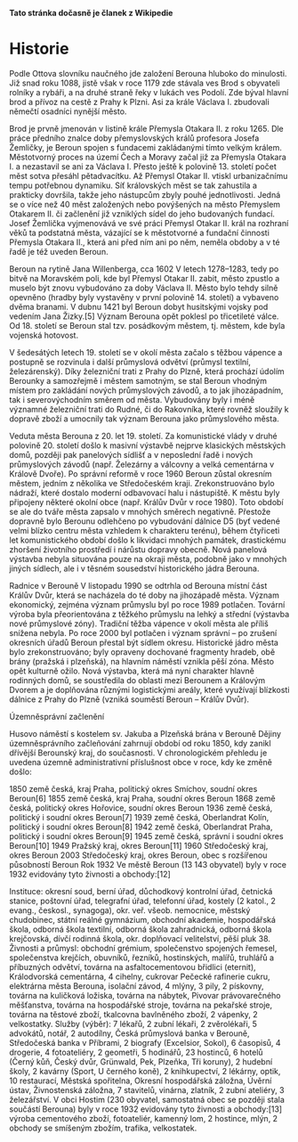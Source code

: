 **Tato stránka dočasně je članek z Wikipedie**

# Historie
Podle Ottova slovníku naučného jde založení Berouna hluboko do minulosti. Již snad roku 1088, jistě však v roce 1179 zde stávala ves Brod s obyvateli rolníky a rybáři, a na druhé straně řeky v lukách ves Podolí. Zde býval hlavní brod a přívoz na cestě z Prahy k Plzni. Asi za krále Václava I. zbudovali němečtí osadníci nynější město.

Brod je prvně jmenován v listině krále Přemysla Otakara II. z roku 1265. Dle práce předního znalce doby přemyslovských králů profesora Josefa Žemličky, je Beroun spojen s fundacemi zakládanými tímto velkým králem. Městotvorný proces na území Čech a Moravy začal již za Přemysla Otakara I. a nezastavil se ani za Václava I. Přesto ještě k polovině 13. století počet měst sotva přesáhl pětadvacítku. Až Přemysl Otakar II. vtiskl urbanizačnímu tempu potřebnou dynamiku. Síť královských měst se tak zahustila a prakticky dovršila, takže jeho nástupcům zbyly pouhé jednotlivosti. Jedná se o více než 40 měst založených nebo povýšených na město Přemyslem Otakarem II. či začlenění již vzniklých sídel do jeho budovaných fundací. Josef Žemlička vyjmenovává ve své práci Přemysl Otakar II. král na rozhraní věků ta podstatná města, vázající se k městotvorné a fundační činnosti Přemysla Otakara II., která ani před ním ani po něm, neměla obdoby a v té řadě je též uveden Beroun.


Beroun na rytině Jana Willenberga, cca 1602
V letech 1278–1283, tedy po bitvě na Moravském poli, kde byl Přemysl Otakar II. zabit, město zpustlo a muselo být znovu vybudováno za doby Václava II. Město bylo tehdy silně opevněno (hradby byly vystavěny v první polovině 14. století) a vybaveno dvěma branami. V dubnu 1421 byl Beroun dobyt husitskými vojsky pod vedením Jana Žizky.[5] Význam Berouna opět poklesl po třicetileté válce. Od 18. století se Beroun stal tzv. posádkovým městem, tj. městem, kde byla vojenská hotovost.

V šedesátých letech 19. století se v okolí města začalo s těžbou vápence a postupně se rozvinula i další průmyslová odvětví (průmysl textilní, železárenský). Díky železniční trati z Prahy do Plzně, která prochází údolím Berounky a samozřejmě i městem samotným, se stal Beroun vhodným místem pro zakládání nových průmyslových závodů, a to jak jihozápadním, tak i severovýchodním směrem od města. Vybudovány byly i méně významné železniční trati do Rudné, či do Rakovníka, které rovněž sloužily k dopravě zboží a umocnily tak význam Berouna jako průmyslového města.


Veduta města Berouna z 20. let 19. století.
Za komunistické vlády v druhé polovině 20. století došlo k masivní výstavbě nejprve klasických městských domů, později pak panelových sídlišť a v neposlední řadě i nových průmyslových závodů (např. Železárny a válcovny a velká cementárna v Králově Dvoře). Po správní reformě v roce 1960 Beroun zůstal okresním městem, jedním z několika ve Středočeském kraji. Zrekonstruováno bylo nádraží, které dostalo moderní odbavovací halu i nástupiště. K městu byly připojeny některé okolní obce (např. Králův Dvůr v roce 1980). Toto období se ale do tváře města zapsalo v mnohých směrech negativně. Přestože dopravně bylo Berounu odlehčeno po vybudování dálnice D5 (byť vedené velmi blízko centru města vzhledem k charakteru terénu), během čtyřiceti let komunistického období došlo k likvidaci mnohých památek, drastickému zhoršení životního prostředí i nárůstu dopravy obecně. Nová panelová výstavba nebyla situována pouze na okraji města, podobně jako v mnohých jiných sídlech, ale i v těsném sousedství historického jádra Berouna.


Radnice v Berouně
V listopadu 1990 se odtrhla od Berouna místní část Králův Dvůr, která se nacházela do té doby na jihozápadě města. Význam ekonomický, zejména význam průmyslu byl po roce 1989 potlačen. Tovární výroba byla přeorientována z těžkého průmyslu na lehký a střední (výstavba nové průmyslové zóny). Tradiční těžba vápence v okolí města ale příliš snížena nebyla. Po roce 2000 byl potlačen i význam správní – po zrušení okresních úřadů Beroun přestal být sídlem okresu. Historické jádro města bylo zrekonstruováno; byly opraveny dochované fragmenty hradeb, obě brány (pražská i plzeňská), na hlavním náměstí vznikla pěší zóna. Město opět kulturně ožilo. Nová výstavba, která má nyní charakter hlavně rodinných domů, se soustředila do oblasti mezi Berounem a Královým Dvorem a je doplňována různými logistickými areály, které využívají blízkosti dálnice z Prahy do Plzně (vzniká souměstí Beroun – Králův Dvůr).

Územněsprávní začlenění

Husovo náměstí s kostelem sv. Jakuba a Plzeňská brána v Berouně
Dějiny územněsprávního začleňování zahrnují období od roku 1850, kdy zanikl dřívější Berounský kraj, do současnosti. V chronologickém přehledu je uvedena územně administrativní příslušnost obce v roce, kdy ke změně došlo:

1850 země česká, kraj Praha, politický okres Smíchov, soudní okres Beroun[6]
1855 země česká, kraj Praha, soudní okres Beroun
1868 země česká, politický okres Hořovice, soudní okres Beroun
1936 země česká, politický i soudní okres Beroun[7]
1939 země česká, Oberlandrat Kolín, politický i soudní okres Beroun[8]
1942 země česká, Oberlandrat Praha, politický i soudní okres Beroun[9]
1945 země česká, správní i soudní okres Beroun[10]
1949 Pražský kraj, okres Beroun[11]
1960 Středočeský kraj, okres Beroun
2003 Středočeský kraj, okres Beroun, obec s rozšířenou působností Beroun
Rok 1932
Ve městě Beroun (13 143 obyvatel) byly v roce 1932 evidovány tyto živnosti a obchody:[12]

Instituce: okresní soud, berní úřad, důchodkový kontrolní úřad, četnická stanice, poštovní úřad, telegrafní úřad, telefonní úřad, kostely (2 katol., 2 evang., českosl., synagoga), okr. veř. všeob. nemocnice, městský chudobinec, státní reálné gymnázium, obchodní akademie, hospodářská škola, odborná škola textilní, odborná škola zahradnická, odborná škola krejčovská, dívčí rodinná škola, okr. doplňovací velitelství, pěší pluk 38.
Živnosti a průmysl: obchodní grémium, společenstvo spojených řemesel, společenstva krejčích, obuvníků, řezníků, hostinských, malířů, truhlářů a příbuzných odvětví, továrna na asfaltocementovou břidlici (eternit), Králodvorská cementárna, 4 cihelny, cukrovar Pečecké rafinerie cukru, elektrárna města Berouna, isolační závod, 4 mlýny, 3 pily, 2 pískovny, továrna na kuličková ložiska, továrna na nábytek, Pivovar právovarečného měšťanstva, továrna na hospodářské stroje, továrna na pekařské stroje, továrna na těstové zboží, tkalcovna bavlněného zboží, 2 vápenky, 2 velkostatky.
Služby (výběr): 7 lékařů, 2 zubní lékaři, 2 zvěrolékaři, 5 advokátů, notář, 2 autodílny, Česká průmyslová banka v Berouně, Středočeská banka v Příbrami, 2 biografy (Excelsior, Sokol), 6 časopisů, 4 drogerie, 4 fotoateliéry, 2 geometři, 5 hodinářů, 23 hostinců, 6 hotelů (Černý kůň, Český dvůr, Grünwald, Pek, Plzeňka, Tři koruny), 2 hudební školy, 2 kavárny (Sport, U černého koně), 2 knihkupectví, 2 lékárny, optik, 10 restaurací, Městská spořitelna, Okresní hospodářská záložna, Úvěrní ústav, Živnostenská záložna, 7 stavitelů, vinárna, zlatník, 2 zubní ateliéry, 3 železářství.
V obci Hostim (230 obyvatel, samostatná obec se později stala součástí Berouna) byly v roce 1932 evidovány tyto živnosti a obchody:[13] výroba cementového zboží, fotoateliér, kamenný lom, 2 hostince, mlýn, 2 obchody se smíšeným zbožím, trafika, velkostatek.
